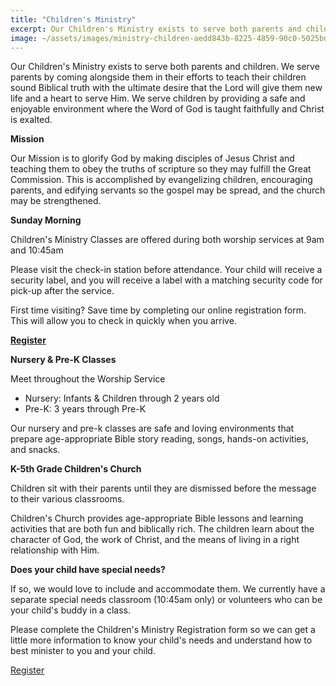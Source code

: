 ```yaml
---
title: "Children's Ministry"
excerpt: Our Children's Ministry exists to serve both parents and children. We serve parents by coming alongs...
image: ~/assets/images/ministry-children-aedd843b-8225-4859-90c0-5025bd3ff92a.jpg
---
```


Our Children's Ministry exists to serve both parents and children. We serve parents by coming alongside them in their efforts to teach their children sound Biblical truth with the ultimate desire that the Lord will give them new life and a heart to serve Him. We serve children by providing a safe and enjoyable environment where the Word of God is taught faithfully and Christ is exalted.

**Mission**

Our Mission is to glorify God by making disciples of Jesus Christ and teaching them to obey the truths of scripture so they may fulfill the Great Commission. This is accomplished by evangelizing children, encouraging parents, and edifying servants so the gospel may be spread, and the church may be strengthened.

**Sunday Morning**

Children's Ministry Classes are offered during both worship services at 9am and 10:45am

Please visit the check-in station before attendance. Your child will receive a security label, and you will receive a label with a matching security code for pick-up after the service.

First time visiting? Save time by completing our online registration form. This will allow you to check in quickly when you arrive.

<a href="https://pleasanthome.churchcenter.com/registrations/events/1904085" target="_blank">**Register**</a>

**Nursery & Pre-K Classes**

Meet throughout the Worship Service

* Nursery: Infants & Children through 2 years old
* Pre-K: 3 years through Pre-K

Our nursery and pre-k classes are safe and loving environments that prepare age-appropriate Bible story reading, songs, hands-on activities, and snacks.

**K-5th Grade Children's Church**

Children sit with their parents until they are dismissed before the message to their various classrooms.

Children's Church provides age-appropriate Bible lessons and learning activities that are both fun and biblically rich. The children learn about the character of God, the work of Christ, and the means of living in a right relationship with Him.

**Does your child have special needs?**

If so, we would love to include and accommodate them. We currently have a separate special needs classroom (10:45am only) or volunteers who can be your child's buddy in a class.

Please complete the Children's Ministry Registration form so we can get a little more information to know your child's needs and understand how to best minister to you and your child.

<a href="https://pleasanthome.churchcenter.com/registrations/events/1904085" target="_blank">Register</a>